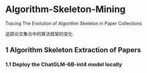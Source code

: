 # Algorithm-Skeleton-Mining
Tracing The Evolution of Algorithm Skeleton in Paper Collections

追踪论文集合中的算法框架的变化

## 1 Algorithm Skeleton Extraction of Papers
### 1.1 Deploy the ChatGLM-6B-int4 model locally


### 


